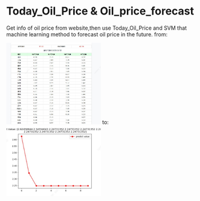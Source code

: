 # Today_Oil_Price & Oil_price_forecast
Get info of oil price from website,then use Today_Oil_Price and SVM that machine learning method to forecast oil price in the 
future.
from:

<img src="./img/websitecase.jpg" width="250">
to:

<img src="./img/showforecast.jpg" width="250">